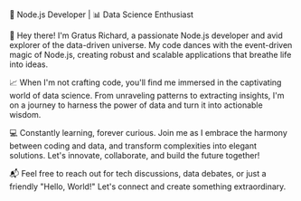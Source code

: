 🚀 Node.js Developer | 📊 Data Science Enthusiast

👋 Hey there! I'm Gratus Richard, a passionate Node.js developer and avid explorer of the data-driven universe. My code dances with the event-driven magic of Node.js, creating robust and scalable applications that breathe life into ideas.

📈 When I'm not crafting code, you'll find me immersed in the captivating world of data science. From unraveling patterns to extracting insights, I'm on a journey to harness the power of data and turn it into actionable wisdom.

💻 Constantly learning, forever curious. Join me as I embrace the harmony between coding and data, and transform complexities into elegant solutions. Let's innovate, collaborate, and build the future together!

📬 Feel free to reach out for tech discussions, data debates, or just a friendly "Hello, World!" Let's connect and create something extraordinary.

<!---
gratusrichard/gratusrichard is a ✨ special ✨ repository because its `README.md` (this file) appears on your GitHub profile.
You can click the Preview link to take a look at your changes.
--->
